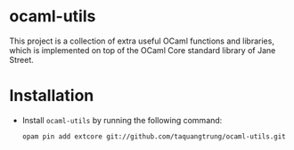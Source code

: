 ocaml-utils
===================

This project is a collection of extra useful OCaml functions and libraries,
which is implemented on top of the OCaml Core standard library of Jane Street.

# Installation

- Install `ocaml-utils` by running the following command:

  ```
  opam pin add extcore git://github.com/taquangtrung/ocaml-utils.git
  ```

